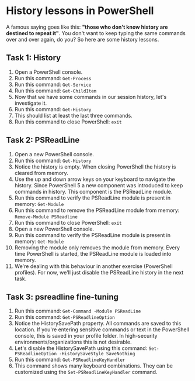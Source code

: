 # History lessons in PowerShell
A famous saying goes like this: **"those who don't know history are destined to repeat it"**. You don't want to keep typing the same commands over and over again, do you? So here are some history lessons.

## Task 1: History
1. Open a PowerShell console.
1. Run this command: ```Get-Process```
1. Run this command: ```Get-Service```
1. Run this command: ```Get-ChildItem```
1. Now that we have some commands in our session history, let's investigate it.
1. Run this command: ```Get-History```
1. This should list at least the last three commands.
1. Run this command to close PowerShell: ```exit```


## Task 2: PSReadLine
1. Open a new PowerShell console.
1. Run this command: ```Get-History```
1. Notice the history is empty. When closing PowerShell the history is cleared from memory.
1. Use the up and down arrow keys on your keyboard to navigate the history. Since PowerShell 5 a new component was introduced to keep commands in history. This component is the PSReadLine module.
1. Run this command to verify the PSReadLine module is present in memory: ```Get-Module```
1. Run this command to remove the PSReadLine module from memory: ```Remove-Module PSReadline```
1. Run this command to close PowerShell: ```exit```
1. Open a new PowerShell console.
1. Run this command to verify the PSReadLine module is present in memory: ```Get-Module```
1. Removing the module only removes the module from memory. Every time PowerShell is started, the PSReadLine module is loaded into memory.
1. We're dealing with this behaviour in another exercise (PowerShell profiles). For now, we'll just disable the PSReadLine history in the next task.


## Task 3: psreadline fine-tuning
1. Run this command: ```Get-Command -Module PSReadLine```
1. Run this command: ```Get-PSReadlineOption```
1. Notice the HistorySavePath property. All commands are saved to this location. If you're entering sensitive commands or text in the PowerShell console, this is saved in your profile folder. In high-security environments/organizations this is not desirable.
1. Let's disable the HistorySavePath using this command: ```Set-PSReadlineOption -HistorySaveStyle SaveNothing```
1. Run this command: ```Get-PSReadlineKeyHandler```
1. This command shows many keyboard combinations. They can be customized using the ```Set-PSReadlineKeyHandler``` command.

